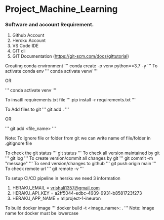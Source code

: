 # Project_Machine_Learning

### Software and account Requirement.
1. Github Account
2. Heroku Account
3. VS Code IDE
4. GIT cli
5. GIT Documentation (https://git-scm.com/docs/gittutorial)

Creating conda environment
'''
conda create -p venv python==3.7 -y
'''
To activate conda env
'''
conda activate venv/
'''

OR

'''
conda activate venv
'''

To insatll requirements.txt file
'''
pip install -r requirements.txt
'''

To Add files to git
'''
git add .
'''

OR

'''
git add <file_name>
'''

Note: To ignore file or folder from git we can write name of file/folder in .gitignore file

To check the git status
'''
git status
'''
To check all version maintained by git
'''
git log
'''
To create version/commit all changes by git
'''
git commit -m "message"
'''
To send version/changes to github
'''
git push origin main
'''
To check remote url
'''
git remote -v
'''

To setup CI/CD pipeline in hersku we need 3 information
1. HERAKU_EMAIL = vrishali1357@gmail.com
2. HERAKU_API_KEY = a2ff5044-edbc-4939-9931-b8581723f273
3. HERAKU_APP_NAME = mlproject-1-ineuron


To build docker image
'''
docker build -t <image_name>:<tagname> .
'''
Note: Image name for docker must be lowercase
